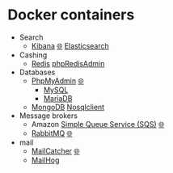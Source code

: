 # Docker containers
- Search
    - [Kibana](http://elastic.co/kibana) [🌐](http://localhost:5601) [Elasticsearch](http://elastic.co)
- Cashing
    - [Redis](http://redis.io) [phpRedisAdmin](github.com/erikdubbelboer/phpRedisAdmin)
- Databases
    - [PhpMyAdmin](http://phpmyadmin.net) [🌐](http://localhost:8081)
        - [MySQL](http://mariadb.org)
        - [MariaDB](http://mariadb.org)
    - [MongoDB](http://mongodb.com) [Nosqlclient](http://nosqlclient.com) 
- Message brokers
    - Amazon [Simple Queue Service (SQS)](http://aws.amazon.com/sqs) [🌐](http://localhost:9325)
    - [RabbitMQ](http://rabbitmq.com) [🌐](http://localhost:15672)
- mail
    - [MailCatcher](http://mailcatcher.me) [🌐](http://localhost:1080)
    - [MailHog](http://github.com/mailhog/MailHog)